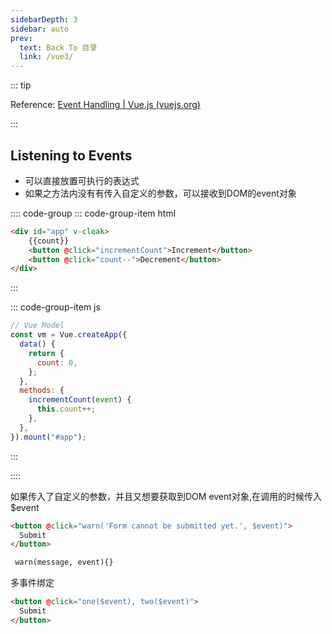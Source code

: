 ```yaml
---
sidebarDepth: 3
sidebar: auto
prev:
  text: Back To 目录
  link: /vue3/
---
```




:::  tip

Reference: [Event Handling | Vue.js (vuejs.org)](https://v3.vuejs.org/guide/events.html#listening-to-events)

:::

## Listening to Events

- 可以直接放置可执行的表达式
- 如果之方法内没有有传入自定义的参数，可以接收到DOM的event对象

:::: code-group
::: code-group-item html

```html {3-4}
<div id="app" v-cloak>
    {{count}}
    <button @click="incrementCount">Increment</button>
    <button @click="count--">Decrement</button>
</div>
```

:::

::: code-group-item js

```js
// Vue Model
const vm = Vue.createApp({
  data() {
    return {
      count: 0,
    };
  },
  methods: {
    incrementCount(event) {
      this.count++;
    },
  },
}).mount("#app");
```

:::

::::

如果传入了自定义的参数，并且又想要获取到DOM event对象,在调用的时候传入$event

```html {1,5}
<button @click="warn('Form cannot be submitted yet.', $event)">
  Submit
</button>

 warn(message, event){}
```

多事件绑定

```html {1}
<button @click="one($event), two($event)">
  Submit
</button>
```

